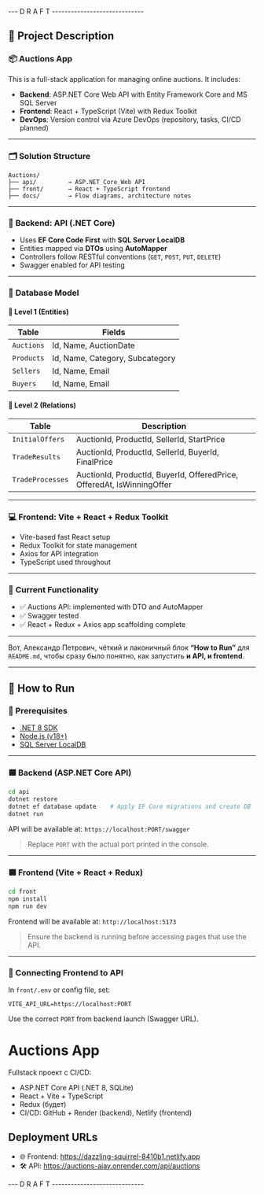 

--- D R A F T  -----------------------------

## 🧾 Project Description

### 📦 **Auctions App**

This is a full-stack application for managing online auctions. It includes:

* **Backend**: ASP.NET Core Web API with Entity Framework Core and MS SQL Server
* **Frontend**: React + TypeScript (Vite) with Redux Toolkit
* **DevOps**: Version control via Azure DevOps (repository, tasks, CI/CD planned)

---

### 🗂️ **Solution Structure**

```
Auctions/
├── api/         → ASP.NET Core Web API
├── front/       → React + TypeScript frontend
├── docs/        → Flow diagrams, architecture notes
```

---

### 🧩 **Backend: API (.NET Core)**

* Uses **EF Core Code First** with **SQL Server LocalDB**
* Entities mapped via **DTOs** using **AutoMapper**
* Controllers follow RESTful conventions (`GET`, `POST`, `PUT`, `DELETE`)
* Swagger enabled for API testing

---

### 🔢 **Database Model**

#### 🔸 Level 1 (Entities)

| Table      | Fields                          |
| ---------- | ------------------------------- |
| `Auctions` | Id, Name, AuctionDate           |
| `Products` | Id, Name, Category, Subcategory |
| `Sellers`  | Id, Name, Email                 |
| `Buyers`   | Id, Name, Email                 |

#### 🔹 Level 2 (Relations)

| Table            | Description                                                            |
| ---------------- | ---------------------------------------------------------------------- |
| `InitialOffers`  | AuctionId, ProductId, SellerId, StartPrice                             |
| `TradeResults`   | AuctionId, ProductId, SellerId, BuyerId, FinalPrice                    |
| `TradeProcesses` | AuctionId, ProductId, BuyerId, OfferedPrice, OfferedAt, IsWinningOffer |

---

### 💻 **Frontend: Vite + React + Redux Toolkit**

* Vite-based fast React setup
* Redux Toolkit for state management
* Axios for API integration
* TypeScript used throughout

---

### 🧪 **Current Functionality**

* ✅ Auctions API: implemented with DTO and AutoMapper
* ✅ Swagger tested
* ✅ React + Redux + Axios app scaffolding complete

---
Вот, Александр Петрович, чёткий и лаконичный блок **“How to Run”** для `README.md`, чтобы сразу было понятно, как запустить **и API, и frontend**.

---

## 🚀 How to Run

### 🔧 Prerequisites

* [.NET 8 SDK](https://dotnet.microsoft.com/download)
* [Node.js (v18+)](https://nodejs.org/)
* [SQL Server LocalDB](https://learn.microsoft.com/en-us/sql/database-engine/configure-windows/sql-server-express-localdb)

---

### 🟦 Backend (ASP.NET Core API)

```bash
cd api
dotnet restore
dotnet ef database update    # Apply EF Core migrations and create DB
dotnet run
```

API will be available at:
`https://localhost:PORT/swagger`

> Replace `PORT` with the actual port printed in the console.

---

### 🟦 Frontend (Vite + React + Redux)

```bash
cd front
npm install
npm run dev
```

Frontend will be available at:
`http://localhost:5173`

> Ensure the backend is running before accessing pages that use the API.

---

### 🔗 Connecting Frontend to API

In `front/.env` or config file, set:

```
VITE_API_URL=https://localhost:PORT
```

Use the correct `PORT` from backend launch (Swagger URL).

# Auctions App

Fullstack проект с CI/CD:

- ASP.NET Core API (.NET 8, SQLite)
- React + Vite + TypeScript
- Redux (будет)
- CI/CD: GitHub + Render (backend), Netlify (frontend)

## Deployment URLs

- 🌐 Frontend: https://dazzling-squirrel-8410b1.netlify.app
- 🛠 API: https://auctions-ajay.onrender.com/api/auctions



--- D R A F T  -----------------------------
